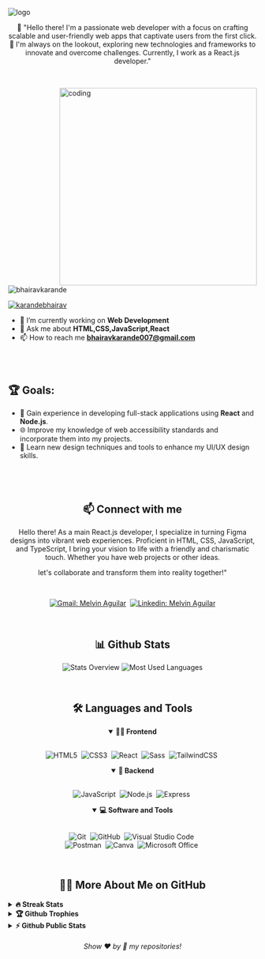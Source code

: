 <!-- Banner 20232A -->
![logo]([https://github.com/bhairav1999/bhairav1999/blob/main/gith.png](https://github.com/bhairav1999/bhairav1999/blob/main/banner.png))


<p align="center">
👋 
"Hello there! I'm a passionate web developer with a focus on crafting scalable and user-friendly web apps that captivate users from the first click. 🚀 I'm always on the lookout, exploring new technologies and frameworks to innovate and overcome challenges. Currently, I work as a React.js developer."
</p>

##

<br>
<img
  src="https://camo.githubusercontent.com/cae12fddd9d6982901d82580bdf321d81fb299141098ca1c2d4891870827bf17/68747470733a2f2f6d69726f2e6d656469756d2e636f6d2f6d61782f313336302f302a37513379765349765f7430696f4a2d5a2e676966"
  alt="coding"
  align="right"
  width="400px"
/>

<p align="left"> <img src="https://komarev.com/ghpvc/?username=bhairav1999&label=Profile%20views&color=0e75b6&style=flat" alt="bhairavkarande" /> </p>

<p align="left"> <a href="https://twitter.com/karandebhairav" target="blank"><img src="https://img.shields.io/twitter/follow/karandebhairav?logo=twitter&style=for-the-badge" alt="karandebhairav" /></a> </p>

- 🔭 I’m currently working on **Web Development** 
- 💬 Ask me about **HTML,CSS,JavaScript,React** 
- 📫 How to reach me **bhairavkarande007@gmail.com**

<br>
<br>

## 🏆 Goals:

- 🚀 Gain experience in developing full-stack applications using **React** and **Node.js**.
- 🌐 Improve my knowledge of web accessibility standards and incorporate them into my projects.
- 🎨 Learn new design techniques and tools to enhance my UI/UX design skills.


#

<br>

<h2 align="center">📫 Connect with me</h2>

<p align="center">
    Hello there! As a main React.js developer, I specialize in turning Figma designs into vibrant web experiences. Proficient in HTML, CSS, JavaScript, and TypeScript, I bring your vision to life with a friendly and charismatic touch. Whether you have web projects or other ideas.
</p>

<p align="center">
    let's collaborate and transform them into reality together!"
</p>
<br />


<div align = "center">
    
   [![Gmail: Melvin Aguilar](https://img.shields.io/badge/-gmail-red?style=for-the-badge&logo=Gmail&logoColor=white&link=mailto:bhairavkarande007@gmail.com)](mailto:bhairavkarande007@gmail.com)&nbsp;
    [![Linkedin: Melvin Aguilar](https://img.shields.io/badge/-linkedin-blue?style=for-the-badge&logo=Linkedin&logoColor=white&link=https://www.linkedin.com/in/bhairavnathkarande)](https://www.linkedin.com/in/bhairavnathkarande)
    <br>
   
    
      
  </div>


   <br>
    <h2 align="center">📊 Github Stats</h2>
    
  <div align = "center">
    
   ![Stats Overview](https://raw.githubusercontent.com/Bhairavkarande/github-stats/master/generated/overview.svg#gh-dark-mode-only)
    ![Most Used Languages](https://raw.githubusercontent.com/bhairav1999/github-stats/master/generated/languages.svg#gh-dark-mode-only)
    
  </div>
    <br>
    


   <div align = "center">

 <h2 align="center">🛠️ Languages and Tools</h2>
        
   <details open>
        <summary><b>🏄‍♂️ Frontend</b></summary>
        <br>
          
   ![HTML5](https://img.shields.io/badge/-HTML5-E34F26?style=for-the-badge&logo=html5&logoColor=white)&nbsp;
        ![CSS3](https://img.shields.io/badge/-CSS3-1572B6?style=for-the-badge&logo=css3)&nbsp;
        ![React](https://img.shields.io/badge/-React-%23404d59?style=for-the-badge&logo=react)&nbsp;
        ![Sass](https://img.shields.io/badge/-Sass-CC6699?style=for-the-badge&logo=sass&logoColor=white)&nbsp;
        ![TailwindCSS](https://img.shields.io/badge/-Tailwind_CSS-38B2AC?style=for-the-badge&logo=tailwind-css&logoColor=white)&nbsp;
        </details>
        
   <details open>
        <summary><b>🧰 Backend</b></summary>
        <br>
        
  ![JavaScript](https://img.shields.io/badge/Javascript-F7DF1E.svg?style=for-the-badge&logo=javascript&logoColor=black)&nbsp;
        ![Node.js](https://img.shields.io/badge/node.js-339933.svg?style=for-the-badge&logo=nodedotjs&logoColor=white)&nbsp;
        ![Express](https://img.shields.io/badge/express-000000.svg?style=for-the-badge&logo=express&logoColor=white)&nbsp;
        </details>
        

        
 <details open>
        <summary><b>💻 Software and Tools</b></summary>
        <br>
        
  ![Git](https://img.shields.io/badge/-Git-F05032?style=for-the-badge&logo=git&logoColor=white)&nbsp;
        ![GitHub](https://img.shields.io/badge/-GitHub-181717?style=for-the-badge&logo=github)&nbsp;
        ![Visual Studio Code](https://img.shields.io/badge/-VSCODE-007ACC?style=for-the-badge&&logo=visual-studio-code&logoColor=white)&nbsp;
        <br>
        ![Postman](https://img.shields.io/badge/-Postman-FF6C37?style=for-the-badge&logo=postman&logoColor=white)&nbsp;
        ![Canva](https://img.shields.io/badge/-Canva-00C4CC?style=for-the-badge&logo=canva&logoColor=white)&nbsp;
        ![Microsoft Office](https://img.shields.io/badge/-MS%20Office-D83B01?style=for-the-badge&logo=microsoft-office&logoColor=white)&nbsp;
    
   </details>
        
  </div>


  <br>

<h2 align="center">👨‍💻 More About Me on GitHub</h2>


<details>
<summary><b>🔥 Streak Stats</b></summary>
<br>
<p align="center">
<img src="http://github-readme-streak-stats.herokuapp.com?user=bhairav1999&theme=radical&hide_border=true" alt="bhairav" width="390"/>
</p>
</details>

<details>
<summary><b>🏆 Github Trophies</b></summary>
<br>
<p align="center">
<img src="https://github-profile-trophy.vercel.app/?username=bhairav1999&theme=discord" alt="bhairav1999" />
</p>
</details>



<details>
<summary><b>⚡ Github Public Stats</b></summary>
<br>
<p align="center">
<img src="https://github-readme-stats.vercel.app/api?username=bhairav1999&show_icons=true&theme=radical&count_private=true" alt="bhairav" width="420"/>&nbsp;<img src="https://github-readme-stats.vercel.app/api/top-langs/?username=bhairav1999&layout=compact&theme=radical" alt="bhairav" height="165">
</p>
</details>
  
  
<h6 align="center">Show ❤️ by 🌟 my repositories!</h6>
